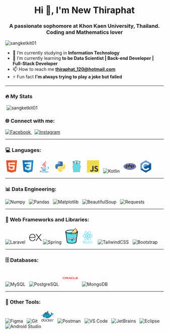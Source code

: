 <h1 align="center">Hi 👋, I'm New Thiraphat</h1>
<h3 align="center">A passionate sophomore at Khon Kaen University, Thailand. Coding and Mathematics lover</h3>

<p align="left"> 
  <img src="https://komarev.com/ghpvc/?username=sangketkit01&label=Profile%20views&color=0e75b6&style=flat" alt="sangketkit01" />
</p>

- 🔭 I’m currently studying in **Information Technology**
- 🌱 I’m currently learning **to be Data Scientist | Back-end Developer | Full-Stack Developer**
- 📫 How to reach me **thiraphat_120@hotmail.com**
- ⚡ Fun fact **I'm always trying to play a joke but failed**

---
### 🔥 My Stats
<p>&nbsp;<img align="center" src="https://github-readme-stats.vercel.app/api?username=sangketkit01&show_icons=true&locale=en" alt="sangketkit01" /></p>

### 🌐 Connect with me:
<p align="left">
  <a href="https://web.facebook.com/" target="blank">
    <img src="https://raw.githubusercontent.com/rahuldkjain/github-profile-readme-generator/master/src/images/icons/Social/facebook.svg" alt="Facebook" width="40" height="40"/>
  </a> &nbsp;
  <a href="https://www.instagram.com/thirough5/" target="blank">
    <img src="https://raw.githubusercontent.com/rahuldkjain/github-profile-readme-generator/master/src/images/icons/Social/instagram.svg" alt="Instagram" width="40" height="40"/>
  </a>
</p>

---

### 💻 Languages:
<p align="left">
  <img src="https://raw.githubusercontent.com/devicons/devicon/master/icons/html5/html5-original.svg" alt="HTML5" width="40" height="40"/> &nbsp;
  <img src="https://raw.githubusercontent.com/devicons/devicon/master/icons/css3/css3-original.svg" alt="CSS3" width="40" height="40"/> &nbsp;
  <img src="https://raw.githubusercontent.com/devicons/devicon/master/icons/java/java-original.svg" alt="Java" width="40" height="40"/> &nbsp;
  <img src="https://raw.githubusercontent.com/devicons/devicon/master/icons/python/python-original.svg" alt="Python" width="40" height="40"/> &nbsp;
  <img src="https://raw.githubusercontent.com/devicons/devicon/master/icons/go/go-original.svg" alt="Go" width="40" height="40"/> &nbsp;
  <img src="https://raw.githubusercontent.com/devicons/devicon/master/icons/javascript/javascript-original.svg" alt="JavaScript" width="40" height="40"/> &nbsp;
  <img src="https://www.vectorlogo.zone/logos/kotlinlang/kotlinlang-icon.svg" alt="Kotlin" width="40" height="40"/> &nbsp;
  <img src="https://raw.githubusercontent.com/devicons/devicon/master/icons/php/php-original.svg" alt="PHP" width="40" height="40"/> &nbsp;
  <img src="https://raw.githubusercontent.com/devicons/devicon/master/icons/c/c-original.svg" alt="C" width="40" height="40"/>
</p>

---

### 📊 Data Engineering:
<p align="left">
  <img src="https://upload.wikimedia.org/wikipedia/commons/1/1a/NumPy_logo.svg" alt="Numpy" width="60"/> &nbsp;
  <img src="https://img.icons8.com/color/512/pandas.png" alt="Pandas" width="40"/> &nbsp;
  <img src="https://www.jumpingrivers.com/blog/customising-matplotlib/matplot_title_logo.png" alt="Matplotlib" width="60"/> &nbsp;
  <img src="https://datascientest.com/en/files/2024/01/beautiful-soup.png" alt="BeautifulSoup" width="60"/> &nbsp;
  <img src="https://upload.wikimedia.org/wikipedia/commons/a/aa/Requests_Python_Logo.png" alt="Requests" width="40"/>
</p>

---

### 🚀 Web Frameworks and Libraries:
<p align="left">
  <img src="https://upload.wikimedia.org/wikipedia/commons/thumb/9/9a/Laravel.svg/1969px-Laravel.svg.png" alt="Laravel" width="40" height="40"/> &nbsp;
  <img src="https://raw.githubusercontent.com/devicons/devicon/master/icons/express/express-original.svg" alt="express" width="40" height="40"/>
  <img src="https://www.vectorlogo.zone/logos/springio/springio-icon.svg" alt="Spring" width="40" height="40"/> &nbsp;
  <img src="https://raw.githubusercontent.com/gin-gonic/logo/master/color.png" alt="Gin" width="40" height="50"/> &nbsp;
  <img src="https://raw.githubusercontent.com/devicons/devicon/master/icons/react/react-original-wordmark.svg" alt="React" width="40" height="40"/> &nbsp;
  <img src="https://www.vectorlogo.zone/logos/tailwindcss/tailwindcss-icon.svg" alt="TailwindCSS" width="40" height="40"/> &nbsp;
  <img src="https://upload.wikimedia.org/wikipedia/commons/b/b2/Bootstrap_logo.svg" alt="Bootstrap" width="50"/>
</p>

---

### 🗄️ Databases:
<p align="left">
  <img src="https://cdn-icons-png.flaticon.com/512/5968/5968313.png" alt="MySQL" width="40" height="40"/> &nbsp;
  <img src="https://upload.wikimedia.org/wikipedia/commons/thumb/2/29/Postgresql_elephant.svg/800px-Postgresql_elephant.svg.png" alt="PostgreSQL" width="40" height="40"/> &nbsp;
  <img src="https://raw.githubusercontent.com/devicons/devicon/master/icons/oracle/oracle-original.svg" alt="Oracle" width="50"/> &nbsp;
  <img src="https://www.svgrepo.com/show/331488/mongodb.svg" alt="MongoDB" width="40" height="40"/>
</p>

---

### 🔧 Other Tools:
<p align="left">
  <img src="https://www.vectorlogo.zone/logos/figma/figma-icon.svg" alt="Figma" width="40" height="40"/> &nbsp;
  <img src="https://www.vectorlogo.zone/logos/git-scm/git-scm-icon.svg" alt="Git" width="40" height="40"/> &nbsp;
  <img src="https://raw.githubusercontent.com/devicons/devicon/master/icons/docker/docker-original-wordmark.svg" alt="Docker" width="40" height="40"/> &nbsp;
  <img src="https://www.vectorlogo.zone/logos/getpostman/getpostman-icon.svg" alt="Postman" width="40" height="40"/> &nbsp;
  <img src="https://upload.wikimedia.org/wikipedia/commons/thumb/9/9a/Visual_Studio_Code_1.35_icon.svg/2048px-Visual_Studio_Code_1.35_icon.svg.png" alt="VS Code" width="40" height="40"/> &nbsp;
  <img src="https://static-00.iconduck.com/assets.00/jetbrains-icon-2048x2048-f1almn4u.png" alt="JetBrains" width="40" height="40"/> &nbsp;
  <img src="https://cdn.creazilla.com/icons/3253718/eclipse-icon-icon-md.png" alt="Eclipse" width="40" height="40"/> &nbsp;
  <img src="https://ss1.hevs.io/sw/img/android-studio-icon.png" alt="Android Studio" width="40"/>
</p>


